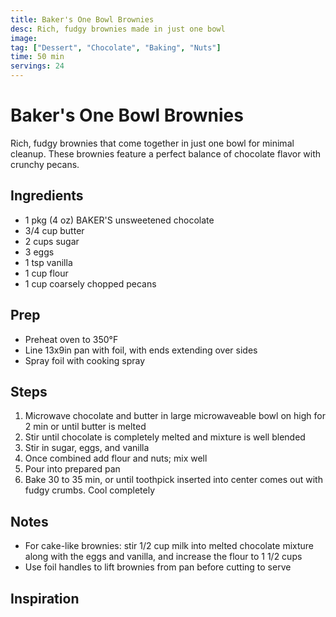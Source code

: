 ```yaml
---
title: Baker's One Bowl Brownies
desc: Rich, fudgy brownies made in just one bowl
image:
tag: ["Dessert", "Chocolate", "Baking", "Nuts"]
time: 50 min
servings: 24
---
```

# Baker's One Bowl Brownies

Rich, fudgy brownies that come together in just one bowl for minimal cleanup. These brownies feature a perfect balance of chocolate flavor with crunchy pecans.

## Ingredients

- 1 pkg (4 oz) BAKER'S unsweetened chocolate
- 3/4 cup butter
- 2 cups sugar
- 3 eggs
- 1 tsp vanilla
- 1 cup flour
- 1 cup coarsely chopped pecans

## Prep

- Preheat oven to 350&deg;F
- Line 13x9in pan with foil, with ends extending over sides
- Spray foil with cooking spray

## Steps

1. Microwave chocolate and butter in large microwaveable bowl on high for 2 min or until butter is melted
2. Stir until chocolate is completely melted and mixture is well blended
3. Stir in sugar, eggs, and vanilla
4. Once combined add flour and nuts; mix well
5. Pour into prepared pan
6. Bake 30 to 35 min, or until toothpick inserted into center comes out with fudgy crumbs. Cool completely

## Notes

- For cake-like brownies: stir 1/2 cup milk into melted chocolate mixture along with the eggs and vanilla, and increase the flour to 1 1/2 cups
- Use foil handles to lift brownies from pan before cutting to serve

## Inspiration
